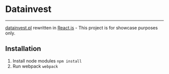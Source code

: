 # Datainvest
---
[datainvest.pl](http://datainvest.pl/) rewritten in [React.js](https://facebook.github.io/react/index.html) - This project is for showcase purposes only.

## Installation
1. Install node modules `npm install`
2. Run webpack `webpack`
